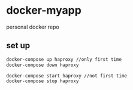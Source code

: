 # docker-myapp
personal docker repo

## set up
```sh
docker-compose up haproxy //only first time
docker-compose down haproxy
```

```sh
docker-compose start haproxy //not first time
docker-compose stop haproxy
```

